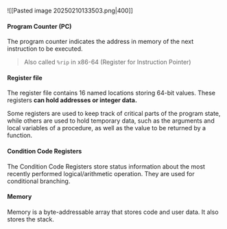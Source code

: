 ![[Pasted image 20250210133503.png|400]]

#### Program Counter (PC)
The program counter indicates the address in memory of the next instruction to be executed.
> Also called `%rip` in x86-64 (Register for Instruction Pointer)


#### Register file
The register file contains 16 named locations storing 64-bit values. These registers **can hold addresses or integer data.** 

Some registers are used to keep track of critical parts of the program state, while others are used to hold temporary data, such as the arguments and local variables of a procedure, as well as the value to be returned by a function.


#### Condition Code Registers
The Condition Code Registers store status information about the most recently performed logical/arithmetic operation. They are used for conditional branching.

#### Memory
Memory is a byte-addressable array that stores code and user data. It also stores the stack.